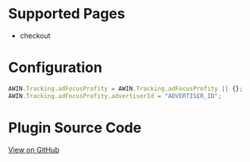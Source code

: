 
# Supported Pages

- checkout

# Configuration

``` javascript
AWIN.Tracking.adFocusProfity = AWIN.Tracking.adFocusProfity || {};
AWIN.Tracking.adFocusProfity.advertiserId = "ADVERTISER_ID";
```



# Plugin Source Code

[View on
GitHub](https://github.com/awin/tracking-advertiser-mastertag/blob/master/src/plugins/thirdParty/adFocusProfity/plugin.js)